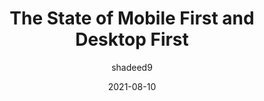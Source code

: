 ---
author: shadeed9
date: 2021-08-10
tags:
  - responsive-design
  - mobile-first
  - desktop-first
target_url: https://ishadeed.com/article/the-state-of-mobile-first-and-desktop-first/
title: The State of Mobile First and Desktop First
---